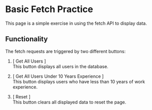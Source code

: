 # Basic Fetch Practice

This page is a simple exercise in using the fetch API to display data.

## Functionality

The fetch requests are triggered by two different buttons:

1) [ Get All Users ]  
    This button displays all users in the database.

2) [ Get All Users Under 10 Years Experience ]  
    This button displays users who have less than 10 years of work experience.

3) [ Reset ]  
    This button clears all displayed data to reset the page.
